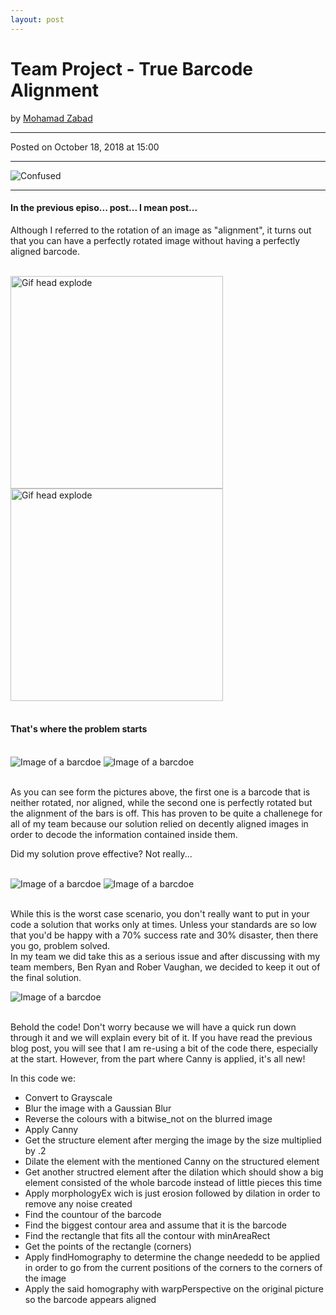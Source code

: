 ```yaml
---
layout: post
---
```


<!-- Page Content -->
<div class="container">
    <div class="row">
        <!-- Post Content Column -->
        <div class="col-lg-12">
            <!-- Title -->
            <h1 class="mt-4">Team Project - True Barcode Alignment</h1>
            <!-- Author -->
            <p class="lead">
            by
            <a href="#">Mohamad Zabad</a>
            </p>
            <hr>
            <!-- Date/Time -->
            <p>Posted on October 18, 2018 at 15:00</p>
            <hr>
            <!-- Preview Image -->
            <img class="img-fluid rounded" src="{{ "/assets/wall_aling.png" | prepend: site.baseurl }}" alt="Confused">
            <hr>
            <!-- Post Content -->
            <h4>In the previous episo... post... I mean post...</h4>
            <p>Although I referred to the rotation of an image as "alignment", it turns out that you can have a perfectly rotated image without having a perfectly aligned barcode.</p><br>
            <img class="img-fluid rounded" style="width: 340px; display: inline-block" src="{{ "/assets/mindblow.gif" | prepend: site.baseurl }}" alt="Gif head explode">
            <img class="img-fluid rounded" style="width: 340px; display: inline-block" src="{{ "/assets/BigMouth.gif" | prepend: site.baseurl }}" alt="Gif head explode"><br>
            <br><h4>That's where the problem starts</h4><br>
            <img class="img-fluid rounded" style="display: inline-block,width: 345px;" src="{{ "/assets/notrotnotalig.PNG" | prepend: site.baseurl }}" alt="Image of a barcdoe">
            <img class="img-fluid rounded" style="display: inline-block,width: 345px;" src="{{ "/assets/rotated_not_aligned.png" | prepend: site.baseurl }}" alt="Image of a barcdoe"><br><br>
            <p>As you can see form the pictures above, the first one is a barcode that is neither rotated, nor aligned, while the second one is perfectly rotated but the alignment of the bars is off. This has proven to be quite a challenege for all of my team because our solution relied on decently aligned images in order to decode the information contained inside them. </p>
            <p>Did my solution prove effective? Not really...</p><br>
            <img class="img-fluid rounded" style="display: inline-block,width: 345px;" src="{{ "/assets/rotated_not_aligned.png" | prepend: site.baseurl }}" alt="Image of a barcdoe">
            <img class="img-fluid rounded" style="display: inline-block,width: 345px;" src="{{ "/assets/aligned.PNG" | prepend: site.baseurl }}" alt="Image of a barcdoe"><br><br>
            <p>While this is the worst case scenario, you don't really want to put in your code a solution that works only at times. Unless your standards are so low that you'd be happy with a 70% success rate and 30% disaster, then there you go, problem solved.<br> In my team we did take this as a serious issue and after discussing with my team members, Ben Ryan and Rober Vaughan, we decided to keep it out of the final solution.</p>
            <img class="img-fluid rounded" src="{{ "/assets/align_code.PNG" | prepend: site.baseurl }}" alt="Image of a barcdoe"><br><br>
            <p>Behold the code! Don't worry because we will have a quick run down through it and we will explain every bit of it. If you have read the previous blog post, you will see that I am re-using a bit of the code there, especially at the start. However, from the part where Canny is applied, it's all new!</p>
            <p>In this code we:</p>
            <ul>
                <li>Convert to Grayscale</li>
                <li>Blur the image with a Gaussian Blur</li>
                <li>Reverse the colours with a bitwise_not on the blurred image</li>
                <li>Apply Canny </li>
                <li>Get the structure element after merging the image by the size multiplied by .2</li>
                <li>Dilate the element with the mentioned Canny on the structured element</li>
                <li>Get another structred element after the dilation which should show a big element consisted of the whole barcode instead of little pieces this time</li>
                <li>Apply morphologyEx wich is just erosion followed by dilation in order to remove any noise created</li>
                <li>Find the countour of the barcode</li>
                <li>Find the biggest contour area and assume that it is the barcode</li>
                <li>Find the rectangle that fits all the contour with minAreaRect</li>
                <li>Get the points of the rectangle (corners)</li>
                <li>Apply findHomography to determine the change neededd to be applied in order to go from the current positions of the corners to the corners of the image</li>
                <li>Apply the said homography with warpPerspective on the original picture so the barcode appears aligned</li>
            </ul>
        </div>
    </div>
    <!-- /.row -->
</div>
<!-- /.container -->


